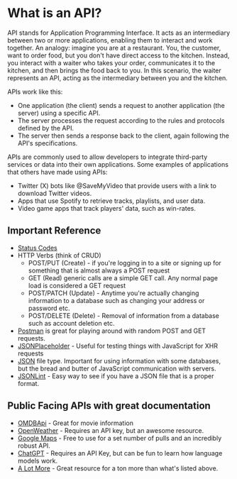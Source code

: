 # What is an API?

API stands for Application Programming Interface. It acts as an intermediary between two or more applications, enabling them to interact and work together. An analogy: imagine you are at a restaurant. You, the customer, want to order food, but you don't have direct access to the kitchen. Instead, you interact with a waiter who takes your order, communicates it to the kitchen, and then brings the food back to you. In this scenario, the waiter represents an API, acting as the intermediary between you and the kitchen.

APIs work like this:

- One application (the client) sends a request to another application (the server) using a specific API.
- The server processes the request according to the rules and protocols defined by the API.
- The server then sends a response back to the client, again following the API's specifications.

APIs are commonly used to allow developers to integrate third-party services or data into their own applications. Some examples of applications that others have made using APIs:

- Twitter (X) bots like @SaveMyVideo that provide users with a link to download Twitter videos.
- Apps that use Spotify to retrieve tracks, playlists, and user data.
- Video game apps that track players' data, such as win-rates. 

## Important Reference

- [Status Codes](https://en.wikipedia.org/wiki/List_of_HTTP_status_codes)
- HTTP Verbs (think of CRUD)
  - POST/PUT (Create) - if you're logging in to a site or signing up for something that is almost always a POST request
  - GET (Read) generic calls are a simple GET call. Any normal page load is considered a GET request
  - POST/PATCH (Update) - Anytime you're actually changing information to a database such as changing your address or password etc.
  - POST/DELETE (Delete) - Removal of information from a database such as account deletion etc.
- [Postman](https://www.getpostman.com/) is great for playing around with random POST and GET requests.
- [JSONPlaceholder](https://jsonplaceholder.typicode.com/) - Useful for testing things with JavaScript for XHR requests
- [JSON](https://en.wikipedia.org/wiki/JSON) file type. Important for using information with some databases, but the bread and butter of JavaScript communication with servers.
- [JSONLint](https://jsonlint.com/) - Easy way to see if you have a JSON file that is a proper format.

## Public Facing APIs with great documentation

- [OMDBApi](http://www.omdbapi.com/) - Great for movie information
- [OpenWeather](https://www.openweathermap.org/api) - Requires an API key, but an awesome resource.
- [Google Maps](https://cloud.google.com/maps-platform/) - Free to use for a set number of pulls and an incredibly robust API.
- [ChatGPT](https://platform.openai.com/docs/guides/gpt) - Requires an API Key, but can be fun to learn how language models work.
- [A Lot More](https://github.com/toddmotto/public-apis) - Great resource for a ton more than what's listed above.
